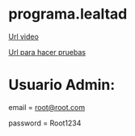 # programa.lealtad

[Url video](https://1drv.ms/v/s!AtOYz0NN1ddMe1uvbZHA53gJQVk?e=lAwngz)

[Url para hacer pruebas](Programalealtad-env.eba-hxsav2qj.us-east-1.elasticbeanstalk.com) 

# Usuario Admin:

email = root@root.com

password = Root1234


